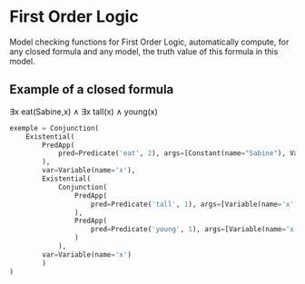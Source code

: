 # First Order Logic
Model checking functions for First Order Logic, automatically compute, for any closed formula and any model, the truth value of this formula in this model.<br>

## Example of a closed formula
∃x eat(Sabine,x) ∧ ∃x tall(x) ∧ young(x) <br>

```python
exemple = Conjunction(
    Existential(
        PredApp(
            pred=Predicate('eat', 2), args=[Constant(name="Sabine"), Variable(name='x')]
        ), 
        var=Variable(name='x'),
        Existential(
            Conjunction(
                PredApp(
                    pred=Predicate('tall', 1), args=[Variable(name='x')]
                ),
                PredApp(
                    pred=Predicate('young', 1), args=[Variable(name='x')]
                )
            ),
        var=Variable(name='x')
        )
)


  